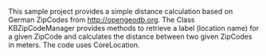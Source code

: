 This sample project provides a simple distance calculation based on German ZipCodes from http://opengeodb.org. The Class KBZipCodeManager provides methods to retrieve a label (location name) for a given ZipCode and calculates the distance between two given ZipCodes in meters. The code uses CoreLocation.  